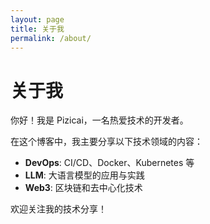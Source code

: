 ```yaml
---
layout: page
title: 关于我
permalink: /about/
---
```


# 关于我

你好！我是 Pizicai，一名热爱技术的开发者。

在这个博客中，我主要分享以下技术领域的内容：

- **DevOps**: CI/CD、Docker、Kubernetes 等
- **LLM**: 大语言模型的应用与实践
- **Web3**: 区块链和去中心化技术

欢迎关注我的技术分享！